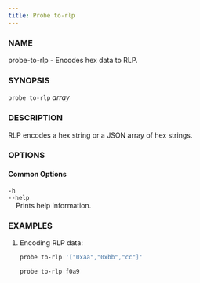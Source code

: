 ```yaml
---
title: Probe to-rlp
---
```


### NAME

probe-to-rlp - Encodes hex data to RLP.

### SYNOPSIS

`probe to-rlp` *array*

### DESCRIPTION

RLP encodes a hex string or a JSON array of hex strings.

### OPTIONS

#### Common Options

`-h`  
`--help`  
&nbsp;&nbsp;&nbsp;&nbsp;Prints help information.

### EXAMPLES

1. Encoding RLP data:

   ```sh
   probe to-rlp '["0xaa","0xbb","cc"]'

   probe to-rlp f0a9
   ```
